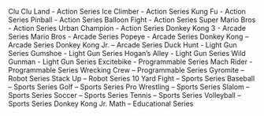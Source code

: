 Clu Clu Land - Action Series
Ice Climber - Action Series
Kung Fu - Action Series
Pinball - Action Series
Balloon Fight - Action Series
Super Mario Bros - Action Series
Urban Champion - Action Series
Donkey Kong 3 - Arcade Series
Mario Bros - Arcade Series
Popeye - Arcade Series
Donkey Kong – Arcade Series
Donkey Kong Jr. – Arcade Series
Duck Hunt - Light Gun Series
Gumshoe - Light Gun Series
Hogan’s Alley - Light Gun Series
Wild Gunman - Light Gun Series
Excitebike - Programmable Series
Mach Rider - Programmable Series
Wrecking Crew – Programmable Series
Gyromite – Robot Series
Stack Up – Robot Series
10 Yard Fight – Sports Series
Baseball – Sports Series
Golf – Sports Series
Pro Wrestling – Sports Series
Slalom – Sports Series
Soccer – Sports Series
Tennis – Sports Series
Volleyball –Sports Series
Donkey Kong Jr. Math – Educational Series
